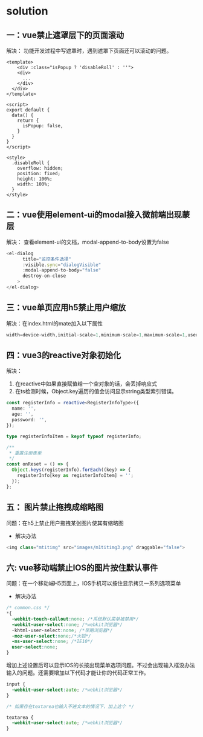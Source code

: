 # solution

## 一：vue禁止遮罩层下的页面滚动

解决： 功能开发过程中写遮罩时，遇到遮罩下页面还可以滚动的问题。

```vue
<template>
	<div :class="isPopup ? 'disableRoll' : ''">
    <div>
      ...
    </div>
  </div>
</template>

<script>
export default {
  data() {
    return {
      isPopup: false,
    }
  }
}
</script>

<style>
  .disableRoll {
    overflow: hidden;
    position: fixed;
    height: 100%;
    width: 100%;
  }
</style>
```

## 二：vue使用element-ui的modal接入微前端出现蒙层

解决： 查看element-ui的文档，modal-append-to-body设置为false

```js
<el-dialog
      title="监控条件选择"
      :visible.sync="dialogVisible"
      :modal-append-to-body="false"
      destroy-on-close
    >
</el-dialog>
```

## 三：vue单页应用h5禁止用户缩放

解决：在index.html的mate加入以下属性

```js
width=device-width,initial-scale=1,minimum-scale=1,maximum-scale=1,user-scalable=0
```

## 四：vue3的reactive对象初始化

解决：
1. 在reactive中如果直接赋值给一个空对象的话，会丢掉响应式
2. 在ts检测时候，Object.key遍历的值会访问显示string类型索引错误。

```typescript
const registerInfo = reactive<RegisterInfoType>({
  name: '',
  age: '',
  password: '',
});

type registerInfoItem = keyof typeof registerInfo;

/**
 * 重置注册表单
 */
const onReset = () => {
  Object.keys(registerInfo).forEach((key) => {
    registerInfo[key as registerInfoItem] = '';
  });
};
```


## 五： 图片禁止拖拽成缩略图

问题：在h5上禁止用户拖拽某张图片使其有缩略图

- 解决办法

```js
<img class="mtitimg" src="images/m1titimg3.png" draggable="false">
```

## 六: vue移动端禁止IOS的图片按住默认事件

问题：在一个移动端H5页面上，IOS手机可以按住显示拷贝一系列选项菜单

- 解决办法
```css
/* common.css */
*{
  -webkit-touch-callout:none; /*系统默认菜单被禁用*/
  -webkit-user-select:none; /*webkit浏览器*/
  -khtml-user-select:none; /*早期浏览器*/
  -moz-user-select:none;/*火狐*/
  -ms-user-select:none; /*IE10*/
  user-select:none;
}
```

增加上述设置后可以显示IOS的长按出现菜单选项问题。不过会出现输入框没办法输入的问题。还需要增加以下代码才能让你的代码正常工作。

```css
input {
  -webkit-user-select:auto; /*webkit浏览器*/
}

/* 如果存在textarea也输入不进文本的情况下，加上这个 */

textarea {                                                               
  -webkit-user-select:auto; /*webkit浏览器*/
}
```